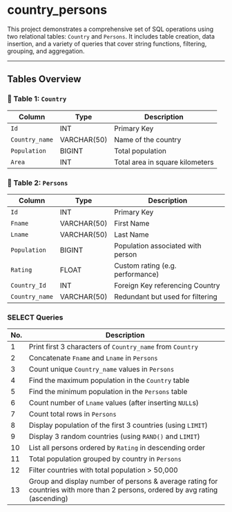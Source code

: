 # country_persons
This project demonstrates a comprehensive set of SQL operations using two relational tables: `Country` and `Persons`. It includes table creation, data insertion, and a variety of queries that cover string functions, filtering, grouping, and aggregation.

---

## Tables Overview

### 🔹 Table 1: `Country`
| Column        | Type        | Description                  |
|---------------|-------------|------------------------------|
| `Id`          | INT         | Primary Key                  |
| `Country_name`| VARCHAR(50) | Name of the country          |
| `Population`  | BIGINT      | Total population             |
| `Area`        | INT         | Total area in square kilometers |

### 🔹 Table 2: `Persons`
| Column        | Type        | Description                      |
|---------------|-------------|----------------------------------|
| `Id`          | INT         | Primary Key                      |
| `Fname`       | VARCHAR(50) | First Name                       |
| `Lname`       | VARCHAR(50) | Last Name                        |
| `Population`  | BIGINT      | Population associated with person|
| `Rating`      | FLOAT       | Custom rating (e.g. performance) |
| `Country_Id`  | INT         | Foreign Key referencing Country  |
| `Country_name`| VARCHAR(50) | Redundant but used for filtering |


###  SELECT Queries

| No. | Description |
|-----|-------------|
| 1   | Print first 3 characters of `Country_name` from `Country` |
| 2   | Concatenate `Fname` and `Lname` in `Persons` |
| 3   | Count unique `Country_name` values in `Persons` |
| 4   | Find the maximum population in the `Country` table |
| 5   | Find the minimum population in the `Persons` table |
| 6   | Count number of `Lname` values (after inserting `NULL`s) |
| 7   | Count total rows in `Persons` |
| 8   | Display population of the first 3 countries (using `LIMIT`) |
| 9   | Display 3 random countries (using `RAND()` and `LIMIT`) |
| 10  | List all persons ordered by `Rating` in descending order |
| 11  | Total population grouped by country in `Persons` |
| 12  | Filter countries with total population > 50,000 |
| 13  | Group and display number of persons & average rating for countries with more than 2 persons, ordered by avg rating (ascending) |
